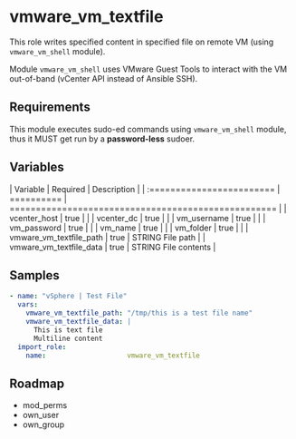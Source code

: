 # vmware_vm_textfile

This role writes specified content in specified file on remote VM (using `vmware_vm_shell` module).

Module `vmware_vm_shell` uses VMware Guest Tools to interact with the VM out-of-band (vCenter API instead of Ansible SSH).

## Requirements

This module executes sudo-ed commands using `vmware_vm_shell` module, thus it MUST get run by a **password-less** sudoer.

## Variables

| Variable                  | Required   | Description                                         |
| :======================== | ========== | =================================================== |
| vcenter_host              | true       |                                                     |
| vcenter_dc                | true       |                                                     |
| vm_username               | true       |                                                     |
| vm_password               | true       |                                                     |
| vm_name                   | true       |                                                     |
| vm_folder                 | true       |                                                     |
| vmware_vm_textfile_path   | true       | STRING  File path                                   |
| vmware_vm_textfile_data   | true       | STRING  File contents                               |

## Samples

~~~ yaml
- name: "vSphere | Test File"
  vars:
    vmware_vm_textfile_path: "/tmp/this is a test file name"
    vmware_vm_textfile_data: |
      This is text file
      Multiline content
  import_role:
    name:                    vmware_vm_textfile
~~~

## Roadmap

- mod_perms
- own_user
- own_group
